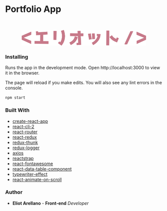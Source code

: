 # Portfolio App
<br />
<p align="center">
  <a href="https://github.com/eliotarellano/portfolio-app">
    <img src="/src/assets/images/eriottologo.png" alt="Logo" width="399" height="50">
  </a>
</p>

### Installing

Runs the app in the development mode.
Open http://localhost:3000 to view it in the browser.

The page will reload if you make edits.
You will also see any lint errors in the console.

```
npm start

```

### Built With

* [create-react-app](https://create-react-app.dev/)
* [react-cli-2](https://www.npmjs.com/package/react-cli-2)
* [react-router](https://reacttraining.com/react-router/web/guides/quick-start)
* [react-redux](https://react-redux.js.org/)
* [redux-thunk](https://www.npmjs.com/package/redux-thunk)
* [redux-logger](https://www.npmjs.com/package/redux-logger)
* [axios](https://github.com/axios/axios)
* [reactstrap](https://reactstrap.github.io/)
* [react-fontawesome](https://github.com/FortAwesome/react-fontawesome)
* [react-data-table-component](https://www.npmjs.com/package/react-data-table-component)
* [typewriter-effect](https://www.npmjs.com/package/typewriter-effect)
* [react-animate-on-scroll](https://github.com/dbramwell/react-animate-on-scroll)

### Author

* **Eliot Arellano** - **Front-end** *Developer*